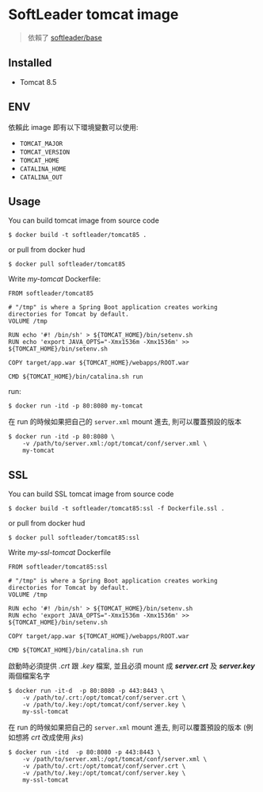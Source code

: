 # SoftLeader tomcat image

> 依賴了 [softleader/base](https://github.com/softleader/dockerfile/tree/master/base)

## Installed

- Tomcat 8.5

## ENV

依賴此 image 即有以下環境變數可以使用:

- `TOMCAT_MAJOR`
- `TOMCAT_VERSION`
- `TOMCAT_HOME`
- `CATALINA_HOME`
- `CATALINA_OUT`

## Usage

You can build tomcat image from source code

```
$ docker build -t softleader/tomcat85 .
```

or pull from docker hud

```
$ docker pull softleader/tomcat85
```

Write *my-tomcat* Dockerfile:

```
FROM softleader/tomcat85

# "/tmp" is where a Spring Boot application creates working directories for Tomcat by default.
VOLUME /tmp

RUN echo '#! /bin/sh' > ${TOMCAT_HOME}/bin/setenv.sh
RUN echo 'export JAVA_OPTS="-Xmx1536m -Xmx1536m' >> ${TOMCAT_HOME}/bin/setenv.sh

COPY target/app.war ${TOMCAT_HOME}/webapps/ROOT.war

CMD ${TOMCAT_HOME}/bin/catalina.sh run
```

run:

```
$ docker run -itd -p 80:8080 my-tomcat
```

在 run 的時候如果把自己的 `server.xml` mount 進去, 則可以覆蓋預設的版本

```
$ docker run -itd -p 80:8080 \
    -v /path/to/server.xml:/opt/tomcat/conf/server.xml \
    my-tomcat
```

## SSL

You can build SSL tomcat image from source code

```
$ docker build -t softleader/tomcat85:ssl -f Dockerfile.ssl .
```

or pull from docker hud

```
$ docker pull softleader/tomcat85:ssl
```

Write *my-ssl-tomcat* Dockerfile

```
FROM softleader/tomcat85:ssl

# "/tmp" is where a Spring Boot application creates working directories for Tomcat by default.
VOLUME /tmp

RUN echo '#! /bin/sh' > ${TOMCAT_HOME}/bin/setenv.sh
RUN echo 'export JAVA_OPTS="-Xmx1536m -Xmx1536m' >> ${TOMCAT_HOME}/bin/setenv.sh

COPY target/app.war ${TOMCAT_HOME}/webapps/ROOT.war

CMD ${TOMCAT_HOME}/bin/catalina.sh run
```

啟動時必須提供 *.crt* 跟 *.key* 檔案, 並且必須 mount 成 ***server.crt*** 及 ***server.key*** 兩個檔案名字 

```
$ docker run -it-d  -p 80:8080 -p 443:8443 \
    -v /path/to/.crt:/opt/tomcat/conf/server.crt \
    -v /path/to/.key:/opt/tomcat/conf/server.key \
    my-ssl-tomcat
```

在 run 的時候如果把自己的 `server.xml` mount 進去, 則可以覆蓋預設的版本 (例如想將 *crt* 改成使用 *jks*)

```
$ docker run -itd  -p 80:8080 -p 443:8443 \
    -v /path/to/server.xml:/opt/tomcat/conf/server.xml \
    -v /path/to/.crt:/opt/tomcat/conf/server.crt \
    -v /path/to/.key:/opt/tomcat/conf/server.key \
    my-ssl-tomcat
```
